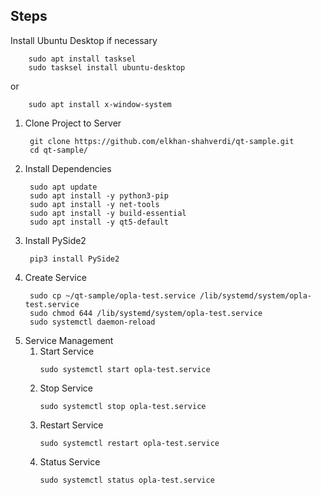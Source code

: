## Steps

Install Ubuntu Desktop if necessary

```shell
    sudo apt install tasksel
    sudo tasksel install ubuntu-desktop
```

or

```shell
    sudo apt install x-window-system
```

1. Clone Project to Server
   ```shell
    git clone https://github.com/elkhan-shahverdi/qt-sample.git
    cd qt-sample/
   ```
2. Install Dependencies
   ```shell
    sudo apt update
    sudo apt install -y python3-pip
    sudo apt install -y net-tools
    sudo apt install -y build-essential
    sudo apt install -y qt5-default
   ```
3. Install PySide2
   ```shell    
    pip3 install PySide2
   ```
4. Create Service
   ```shell
    sudo cp ~/qt-sample/opla-test.service /lib/systemd/system/opla-test.service      
    sudo chmod 644 /lib/systemd/system/opla-test.service
    sudo systemctl daemon-reload
   ```
5. Service Management
    1. Start Service
       ```shell
       sudo systemctl start opla-test.service
       ```
    2. Stop Service
       ```shell
       sudo systemctl stop opla-test.service
       ```
    3. Restart Service
       ```shell
       sudo systemctl restart opla-test.service
       ```
    4. Status Service
       ```shell
       sudo systemctl status opla-test.service
       ```